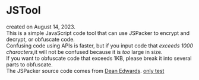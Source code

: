 # JSTool
created on August 14, 2023.<br>
This is a simple JavaScript code tool that can use JSPacker to encrypt and decrypt, or obfuscate code.<br>
Confusing code using APIs is faster, but if you input code that *exceeds 1000 characters*,it will not be confused because it is *too* large in size.<br>
If you want to obfuscate code that exceeds 1KB, please break it into several parts to obfuscate.<br>
The JSPacker source code comes from [Dean Edwards](http://dean.edwards.name).
[only test](index.html)

